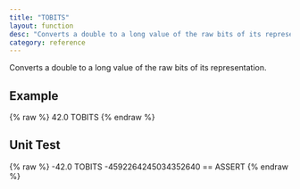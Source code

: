 ```yaml
---
title: "TOBITS"
layout: function
desc: "Converts a double to a long value of the raw bits of its representation."
category: reference
---
```


Converts a double to a long value of the raw bits of its representation.

## Example ##

{% raw %}
<warp10-warpscript-widget backend="{{backend}}"  exec-endpoint="{{execEndpoint}}">42.0
TOBITS
</warp10-warpscript-widget>
{% endraw %}    

## Unit Test ##


{% raw %}
<warp10-warpscript-widget backend="{{backend}}"  exec-endpoint="{{execEndpoint}}">-42.0 TOBITS
-4592264245034352640 == ASSERT
</warp10-warpscript-widget>
{% endraw %}    

